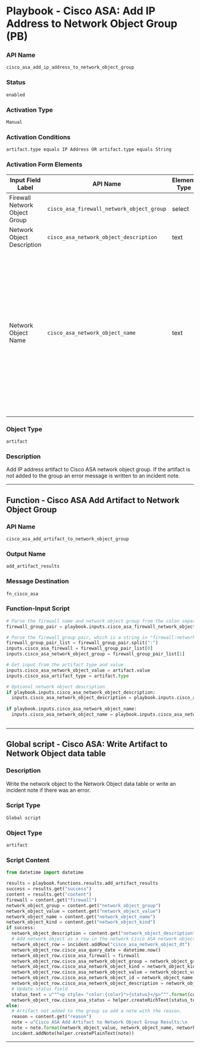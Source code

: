 <!--
    DO NOT MANUALLY EDIT THIS FILE
    THIS FILE IS AUTOMATICALLY GENERATED WITH resilient-sdk codegen
    Generated with resilient-sdk v50.0.151
-->

# Playbook - Cisco ASA: Add IP Address to Network Object Group (PB)

### API Name
`cisco_asa_add_ip_address_to_network_object_group`

### Status
`enabled`

### Activation Type
`Manual`

### Activation Conditions
`artifact.type equals IP Address OR artifact.type equals String`

### Activation Form Elements
| Input Field Label | API Name | Element Type | Tooltip | Requirement |
| ----------------- | -------- | ------------ | ------- | ----------- |
| Firewall Network Object Group | `cisco_asa_firewall_network_object_group` | select | - | Always |
| Network Object Description | `cisco_asa_network_object_description` | text | - | Optional |
| Network Object Name | `cisco_asa_network_object_name` | text | Objects must have unique names that are limited to 64 characters, including letters and numbers. Space and these special characters: .!@#$%^&()-_{} are NOT permitted.  Object names are case-sensitive. | Optional |

### Object Type
`artifact`

### Description
Add IP address artifact to Cisco ASA network object group.  If the artifact is not added to the group an error message is written to an incident note.


---
## Function - Cisco ASA Add Artifact to Network Object Group

### API Name
`cisco_asa_add_artifact_to_network_object_group`

### Output Name
`add_artifact_results`

### Message Destination
`fn_cisco_asa`

### Function-Input Script
```python
# Parse the firewall name and network object group from the colon separated string
firewall_group_pair = playbook.inputs.cisco_asa_firewall_network_object_group

# Parse the firewall group pair, which is a string in "firewall:network_object_group" format
firewall_group_pair_list = firewall_group_pair.split(":")
inputs.cisco_asa_firewall = firewall_group_pair_list[0]
inputs.cisco_asa_network_object_group = firewall_group_pair_list[1]

# Get input from the artifact type and value
inputs.cisco_asa_network_object_value = artifact.value
inputs.cisco_asa_artifact_type = artifact.type

# Optional network object description
if playbook.inputs.cisco_asa_network_object_description:
  inputs.cisco_asa_network_object_description = playbook.inputs.cisco_asa_network_object_description
  
if playbook.inputs.cisco_asa_network_object_name:
  inputs.cisco_asa_network_object_name = playbook.inputs.cisco_asa_network_object_name
  
```

---

## Global script - Cisco ASA: Write Artifact to Network Object data table

### Description
Write the network object to the Network Object data table or write an incident note if there was an error.

### Script Type
`Global script`

### Object Type
`artifact`

### Script Content
```python
from datetime import datetime

results = playbook.functions.results.add_artifact_results
success = results.get("success")
content = results.get("content")
firewall = content.get("firewall")
network_object_group = content.get("network_object_group")
network_object_value = content.get("network_object_value")
network_object_name = content.get("network_object_name")
network_object_kind = content.get("network_object_kind")
if success:
  network_object_description = content.get("network_object_description")
  # Add network object as a row in the network Cisco ASA network objects data table
  network_object_row = incident.addRow("cisco_asa_network_object_dt")
  network_object_row.cisco_asa_query_date = datetime.now()
  network_object_row.cisco_asa_firewall = firewall
  network_object_row.cisco_asa_network_object_group = network_object_group
  network_object_row.cisco_asa_network_object_kind = network_object_kind
  network_object_row.cisco_asa_network_object_value = network_object_value
  network_object_row.cisco_asa_network_object_id = network_object_name
  network_object_row.cisco_asa_network_object_description = network_object_description  
  # Update status field
  status_text = u"""<p style= "color:{color}">{status}</p>""".format(color="green", status="Active")
  network_object_row.cisco_asa_status = helper.createRichText(status_text)
else:
  # Artifact not added to the group so add a note with the reason.
  reason = content.get("reason")
  note = u"Cisco ASA Add Artifact to Network Object Group Results:\n    Artifact value: {0}\n    Object Name: {1} \n    Object Kind: {2} was not added to Firewall: {3}, Network Object Group: {4}\n\n{5}"
  note = note.format(network_object_value, network_object_name, network_object_kind, firewall, network_object_group, reason)
  incident.addNote(helper.createPlainText(note))
```

---

